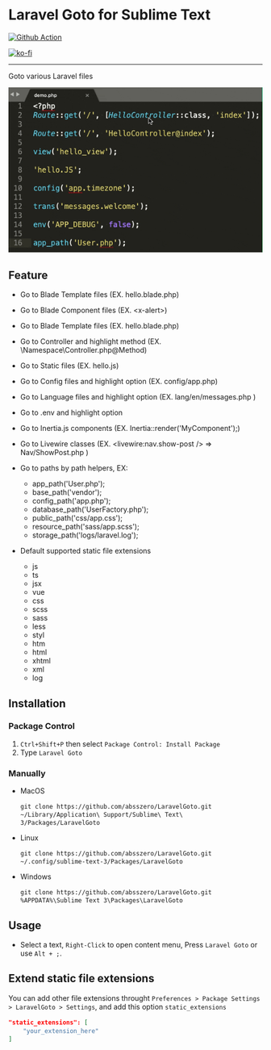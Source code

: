 # Laravel Goto for Sublime Text

[![Github Action](https://github.com/absszero/LaravelGoto/workflows/build/badge.svg)](https://github.com/absszero/LaravelGoto/actions)

[![ko-fi](https://ko-fi.com/img/githubbutton_sm.svg)](https://ko-fi.com/absszero)

------------

Goto various Laravel files

![example](example.gif)

## Feature

- Go to Blade Template files (EX. hello.blade.php)

- Go to Blade Component files (EX. &lt;x-alert&gt;)

- Go to Blade Template files (EX. hello.blade.php)

- Go to Controller and highlight method (EX. \Namespace\Controller.php@Method)

- Go to Static files (EX. hello.js)

- Go to Config files and highlight option (EX. config/app.php)

- Go to Language files and highlight option (EX. lang/en/messages.php )

- Go to .env and highlight option

- Go to Inertia.js components (EX. Inertia::render('MyComponent');)

- Go to Livewire classes (EX. &lt;livewire:nav.show-post /&gt; => Nav/ShowPost.php )

- Go to paths by path helpers, EX:
  - app_path('User.php');
  - base_path('vendor');
  - config_path('app.php');
  - database_path('UserFactory.php');
  - public_path('css/app.css');
  - resource_path('sass/app.scss');
  - storage_path('logs/laravel.log');

- Default supported static file extensions

    - js
    - ts
    - jsx
    - vue
    - css
    - scss
    - sass
    - less
    - styl
    - htm
    - html
    - xhtml
    - xml
    - log



## Installation

### Package Control

1. `Ctrl+Shift+P` then select `Package Control: Install Package`
2. Type `Laravel Goto`

### Manually

-  MacOS

   ```shell
   git clone https://github.com/absszero/LaravelGoto.git ~/Library/Application\ Support/Sublime\ Text\ 3/Packages/LaravelGoto
   ```

- Linux

  ```shell
  git clone https://github.com/absszero/LaravelGoto.git ~/.config/sublime-text-3/Packages/LaravelGoto
  ```

- Windows

  ```shell
  git clone https://github.com/absszero/LaravelGoto.git %APPDATA%\Sublime Text 3\Packages\LaravelGoto
  ```



## Usage

- Select a text, `Right-Click` to open content menu, Press `Laravel Goto` or use `Alt + ;`.


## Extend static file extensions

You can add other file extensions throught `Preferences > Package Settings > LaravelGoto > Settings`, and add this option `static_extensions`

```json
"static_extensions": [
    "your_extension_here"
]
```

